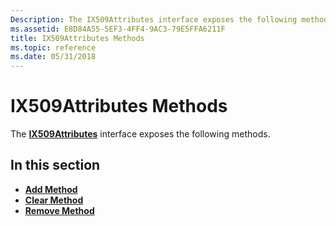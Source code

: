 ```yaml
---
Description: The IX509Attributes interface exposes the following methods.
ms.assetid: E8D84A55-5EF3-4FF4-9AC3-79E5FFA6211F
title: IX509Attributes Methods
ms.topic: reference
ms.date: 05/31/2018
---
```


# IX509Attributes Methods

The [**IX509Attributes**](/windows/desktop/api/CertEnroll/nn-certenroll-ix509attributes) interface exposes the following methods.

## In this section

-   [**Add Method**](/windows/desktop/api/CertEnroll/nf-certenroll-ix509attributes-add)
-   [**Clear Method**](/windows/desktop/api/CertEnroll/nf-certenroll-ix509attributes-clear)
-   [**Remove Method**](/windows/desktop/api/CertEnroll/nf-certenroll-ix509attributes-remove)

 

 



